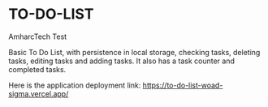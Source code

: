 # TO-DO-LIST
AmharcTech Test

Basic To Do List, with persistence in local storage, checking tasks, deleting tasks, editing tasks and adding tasks. It also has a task counter and completed tasks.

Here is the application deployment link: https://to-do-list-woad-sigma.vercel.app/
